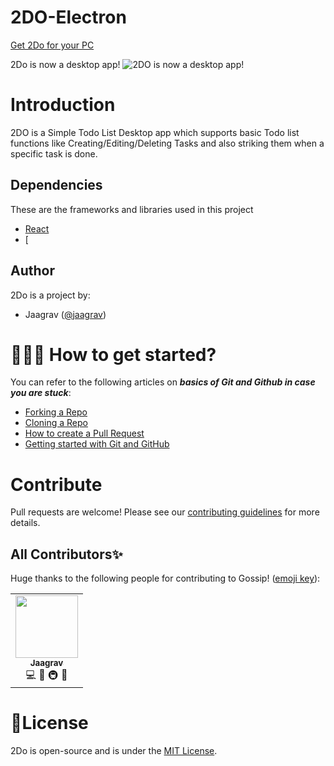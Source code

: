 # 2DO-Electron
[Get 2Do for your PC](https://drive.google.com/file/d/1v77270ctI_8HF8SRg9OwTTqkOOgkJSVY/view?usp=sharing)

2Do is now a desktop app!
![2DO is now a desktop app!](https://user-images.githubusercontent.com/52719271/97878268-6b4b2300-1d44-11eb-85a6-00700094bae6.jpg)

# Introduction
2DO is a Simple Todo List Desktop app which supports basic Todo list functions like Creating/Editing/Deleting Tasks and also striking them when a specific task is done. 

## Dependencies

These are the frameworks and libraries used in this project

- [React](https://reactjs.org)
- [


## Author

2Do is a project by:
-   Jaagrav ([@jaagrav](https://github.com/jaagrav))

# 👨🏻‍💻 How to get started?

You can refer to the following articles on  **_basics of Git and Github in case you are stuck_**:

-   [Forking a Repo](https://help.github.com/en/github/getting-started-with-github/fork-a-repo)
-   [Cloning a Repo](https://help.github.com/en/desktop/contributing-to-projects/creating-a-pull-request)
-   [How to create a Pull Request](https://opensource.com/article/19/7/create-pull-request-github)
-   [Getting started with Git and GitHub](https://towardsdatascience.com/getting-started-with-git-and-github-6fcd0f2d4ac6)

# Contribute
Pull requests are welcome! Please see our  [contributing guidelines](https://github.com/LunarShuttle/2Do-Electron/blob/main/CONTRIBUTING.md) for more details.
## All Contributors✨ 


Huge thanks to the following people for contributing to Gossip! ([emoji key](https://allcontributors.org/docs/en/emoji-key)):

<!-- ALL-CONTRIBUTORS-LIST:START - Do not remove or modify this section -->
<!-- prettier-ignore-start -->
<!-- markdownlint-disable -->
<table>
  <tr>
    <td align="center"><a href="https://github.com/jaagrav"><img src="https://avatars.githubusercontent.com/u/52719271?v=4" width="100px;" alt=""/><br /><sub><b>Jaagrav</b></sub></a><br/>💻 📖 🚇 🚧</td>
  </tr>
</table>
<!-- markdownlint-restore -->
<!-- prettier-ignore-end -->
<!-- ALL-CONTRIBUTORS-LIST:END -->


# 📄License
2Do is open-source and is under the  [MIT License](https://github.com/LunarShuttle/2Do-Electron/blob/main/LICENSE).
